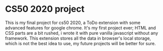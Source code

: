 # CS50 2020 project

This is my final project for cs50 2020, a ToDo extension with some advanced features for google chrome.
It's my first project ever; HTML and CSS parts are a bit rushed, i wrote it with pure vanilla javascript without any framework.
This extension stores all the data in browser's local storage, which is not the best idea to use, my future projects will be better for sure.

